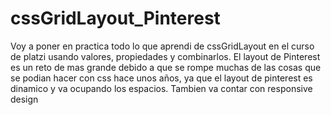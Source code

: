# cssGridLayout_Pinterest
Voy a poner en practica todo lo que aprendi de cssGridLayout en el curso de platzi usando valores, propiedades y combinarlos. El layout de Pinterest es un reto de mas  grande debido a que se rompe muchas de las cosas que se podian hacer con css hace unos años, ya que el layout de pinterest es dinamico y va ocupando los espacios. Tambien va contar con responsive design
